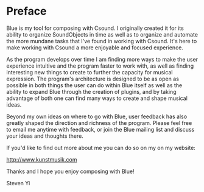 Preface
=======

Blue is my tool for composing with Csound. I originally created it for
its ability to organize SoundObjects in time as well as to organize and
automate the more mundane tasks that I've found in working with Csound.
It\'s here to make working with Csound a more enjoyable and focused
experience.

As the program develops over time I am finding more ways to make the
user experience intuitive and the program faster to work with, as well
as finding interesting new things to create to further the capacity for
musical expression. The program's architecture is designed to be as
open as possible in both things the user can do within Blue itself as
well as the ability to expand Blue through the creation of plugins, and
by taking advantage of both one can find many ways to create and shape
musical ideas.

Beyond my own ideas on where to go with Blue, user feedback has also
greatly shaped the direction and richness of the program. Please feel
free to email me anytime with feedback, or join the Blue mailing list
and discuss your ideas and thoughts there.

If you'd like to find out more about me you can do so on my on my
website:

<http://www.kunstmusik.com>

Thanks and I hope you enjoy composing with Blue!

Steven Yi
